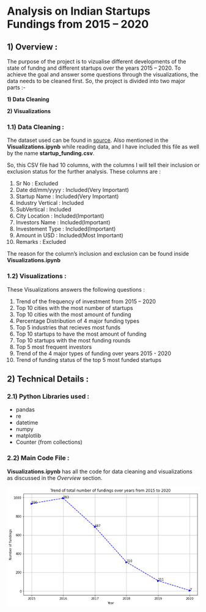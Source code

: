 ﻿# Analysis on Indian Startups Fundings from 2015 – 2020 

## 1) Overview :

The purpose of the project is to vizualise different developments of the state of fundng and different startups over the years 2015 – 2020. To achieve the goal and answer some questions through the visualizations, the data needs to be cleaned first. So, the project is divided into two major parts :-

**1) Data Cleaning**

**2) Visualizations**


### 1.1) Data Cleaning :

The dataset used can be found in [source](https://www.kaggle.com/sudalairajkumar/indian-startup-funding). Also mentioned in the **Visualizations.ipynb** while reading data, and I have included this file as well by the name **startup_funding.csv**.

So, this CSV file had 10 columns, with the columns I will tell their inclusion or exclusion status for the further analysis. These columns are :
1. Sr No : Excluded
2. Date dd/mm/yyyy : Included(Very Important) 
3. Startup Name : Included(Very Important)
4. Industry Vertical : Included
5. SubVertical : Included
6. City Location : Included(Important)
7. Investors Name : Included(Important)
8. Investement Type : Included(Important)
9. Amount in USD : Included(Most Important)
10. Remarks : Excluded

The reason for the column’s inclusion and exclusion can be found inside **Visualizations.ipynb**


### 1.2) Visualizations :

These Visualizations answers the following questions :
1. Trend of the frequency of investment from 2015 – 2020
2. Top 10 cities with the most number of startups
3. Top 10 cities with the most amount of funding
4. Percentage Distribution of 4 major funding types
5. Top 5 industries that recieves most funds
6. Top 10 startups to have the most amount of funding
7. Top 10 startups with the most funding rounds
8. Top 5 most frequent investors
9. Trend of the 4 major types of funding over years 2015 - 2020
10. Trend of funding status of the top 5 most funded startups

## 2) Technical Details :

### 2.1) Python Libraries used :

* pandas
* re
* datetime
* numpy
* matplotlib
* Counter (from collections)

### 2.2) Main Code File :

**Visualizations.ipynb** has all the code for data cleaning and visualizations as discussed in the *Overview* section.

![Plot 1](/Plots/fig_1.png)
